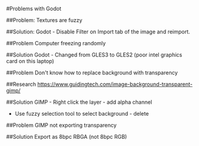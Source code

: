 #Problems with Godot

##Problem: 
Textures are fuzzy

##Solution:
Godot - Disable Filter on Import tab of the image and reimport.


##Problem
Computer freezing randomly

##Solution
Godot - Changed from GLES3 to GLES2 (poor intel graphics card on this laptop)


##Problem
Don't know how to replace background with transparency 

##Research
https://www.guidingtech.com/image-background-transparent-gimp/

##Solution
GIMP - Right click the layer - add alpha channel
 - Use fuzzy selection tool to select background - delete


##Problem
GIMP not exporting transparency

##Solution
Export as 8bpc RBGA (not 8bpc RGB)